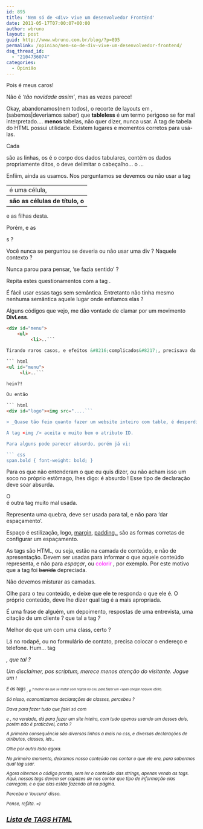 ```yaml
---
id: 895
title: 'Nem só de <div> vive um desenvolvedor FrontEnd'
date: 2011-05-17T07:00:07+00:00
author: wbruno
layout: post
guid: http://www.wbruno.com.br/blog/?p=895
permalink: /opiniao/nem-so-de-div-vive-um-desenvolvedor-frontend/
dsq_thread_id:
  - "2104736074"
categories:
  - Opinião
---
```

Pois é meus caros!

Não é _&#8216;tão novidade assim&#8217;_, mas as vezes parece!

Okay, abandonamos(nem todos), o recorte de layouts em <table>, (sabemos|deveriamos saber) que **tableless** é um termo perigoso se for mal interpretado&#8230;. **menos** tabelas, não quer dizer, nunca usar. A tag de tabela do HTML possui utilidade. Existem lugares e momentos corretos para usá-las.

Cada <td> é uma célula, <tr>são as linhas, os <th> são as células de título, o <tbody> é o corpo dos dados tabulares, contém os dados propriamente ditos, o <thead> deve delimitar o cabeçalho&#8230; o <tfooter>&#8230;

Enfiim, ainda as usamos. Nos perguntamos se devemos ou não usar a tag <table> e as filhas desta.

Porém, e as <div>s ?

<!--more-->



Você nunca se perguntou se deveria ou não usar uma div ? Naquele contexto ?

Nunca parou para pensar, &#8216;se fazia sentido&#8217; ?

Repita estes questionamentos com a tag <span>.

É fácil usar essas tags sem semântica. Entretanto não tinha mesmo nenhuma semântica aquele lugar onde enfiamos elas ?

Alguns códigos que vejo, me dão vontade de clamar por um movimento **DivLess**.

``` html
<div id="menu">
    <ul>
         <li>..```

Tirando raros casos, e efeitos &#8216;complicados&#8217;, precisava da div ? Não poderia ter feito simplesmente e apenas:

``` html
<ul id="menu">
     <li>..```

hein?!

Ou então

``` html
<div id="logo"><img src="....```

> _Quase tão feio quanto fazer um website inteiro com table, é desperdiçar marcação HTML vazia de semântica._

A tag <img /> aceita e muito bem o atributo ID.

Para alguns pode parecer absurdo, porém já vi:

``` css
span.bold { font-weight: bold; }
```

Para os que não entenderam o que eu quis dizer, ou não acham isso um soco no próprio estômago, lhes digo: é absurdo ! Esse tipo de declaração deve soar absurda.

O <br /> é outra tag muito mal usada.

Representa uma quebra, deve ser usada para tal, e não para &#8216;dar espaçamento&#8217;.

Espaço é estilização, logo, <u>margin</u>, <u>padding..</u> são as formas corretas de configurar um espaçamento.

As tags são HTML, ou seja, estão na camada de conteúdo, e não de apresentação. Devem ser usadas para informar o que aquele conteúdo representa, e não para _espaçar_, ou <span style="color: #f0f;">colorir </span>, por exemplo. Por este motivo que a tag <font> foi <del datetime="2011-05-13T22:16:53+00:00">banida</del> depreciada.

Não devemos misturar as camadas.

Olhe para o teu conteúdo, e deixe que ele te responda o que ele é. O próprio conteúdo, deve lhe dizer qual tag é a mais apropriada.

É uma frase de alguém, um depoimento, respostas de uma entrevista, uma citação de um cliente ? que tal a tag <cite> ?

Melhor do que um <span> com uma class, certo ?

Lá no rodapé, ou no formulário de contato, precisa colocar o endereço e telefone. Hum&#8230; tag <address>, que tal ?

Um disclaimer, pos scriptum, merece menos atenção do visitante. Jogue um <small> !

E as tags <sub>, e <sup> ? melhor do que se matar com regras no css, para fazer um <span chegar naquele efeito.

Só nisso, economizamos declarações de classes, percebeu ?

Dava para fazer tudo que falei só com <div> e <span>, na verdade, dá para fazer um site inteiro, com tudo apenas usando um desses dois, porém não é praticável, certo ?

A primeira consequência são diversas linhas a mais no css, e diversas declarações de atributos, classes, ids..

Olhe por outro lado agora.

No primeiro momento, deixamos nosso conteúdo nos contar o que ele era, para sabermos qual tag usar.

Agora olhemos o código pronto, sem ler o conteúdo das strings, apenas vendo as tags. Aqui, nossas tags devem ser capazes de nos contar que tipo de informação elas carregam, e o que elas estão fazendo ali na página.

Perceba a &#8216;loucura&#8217; disso.

Pense, reflita. =)

## <a href="http://pt.wikibooks.org/wiki/Web_para_curiosos/A_web_do_lado_cliente/Linguagens_de_marca%C3%A7%C3%A3o/(X)HTML/Referencias_da_linguagem/Elementos" target="_blank">Lista de TAGS HTML</a>
